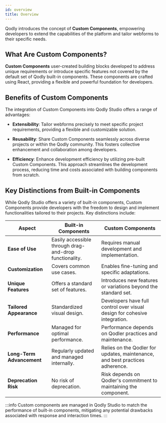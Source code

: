 ```yaml
---
id: overview
title: Overview
---
```


Qodly introduces the concept of **Custom Components**, empowering developers to extend the capabilities of the platform and tailor webforms to their specific needs. 

## What Are Custom Components?

**Custom Components** user-created building blocks developed to address unique requirements or introduce specific features not covered by the default set of Qodly built-in components. These components are crafted using React, providing a flexible and powerful foundation for developers.

## Benefits of Custom Components

The integration of Custom Components into Qodly Studio offers a range of advantages:

- **Extensibility**: Tailor webforms precisely to meet specific project requirements, providing a flexible and customizable solution.

- **Reusability**: Share Custom Components seamlessly across diverse projects or within the Qodly community. This fosters collective enhancement and collaboration among developers.

- **Efficiency**: Enhance development efficiency by utilizing pre-built Custom Components. This approach streamlines the development process, reducing time and costs associated with building components from scratch.

## Key Distinctions from Built-in Components

While Qodly Studio offers a variety of built-in components, Custom Components provide developers with the freedom to design and implement functionalities tailored to their projects. Key distinctions include:

| **Aspect**               | **Built-in Components**                                      | **Custom Components**                                        |
|--------------------------|--------------------------------------------------------------|--------------------------------------------------------------|
| **Ease of Use**          | Easily accessible through drag-and-drop functionality.       | Requires manual development and implementation.                 |
| **Customization**        | Covers common use cases.                                     | Enables fine-tuning and specific adaptations.                 |
| **Unique Features**      | Offers a standard set of features.                           | Introduces new features or variations beyond the standard set.|
| **Tailored Appearance**  | Standardized visual design.                                  | Developers have full control over visual design for cohesive integration. |
| **Performance**          | Managed for optimal performance.                             | Performance depends on Qodler practices and maintenance.     |
| **Long-Term Advancement**| Regularly updated and managed internally.                    | Relies on the Qodler for updates, maintenance, and best practices adherence. |
| **Deprecation Risk**     | No risk of deprecation.                                      | Risk depends on Qodler's commitment to maintaining the component. |

:::info
Custom components are managed in Qodly Studio to match the performance of built-in components, mitigating any potential drawbacks associated with response and interaction times.
:::